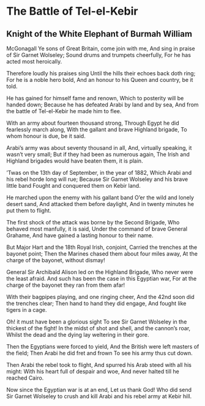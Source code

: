 # The Battle of Tel-el-Kebir
## Knight of the White Elephant of Burmah William
McGonagall
Ye sons of Great Britain, come join with me,
And sing in praise of Sir Garnet Wolseley;
Sound drums and trumpets cheerfully,
For he has acted most heroically.

Therefore loudly his praises sing
Until the hills their echoes back doth ring;
For he is a noble hero bold,
And an honour to his Queen and country, be it told.

He has gained for himself fame and renown,
Which to posterity will be handed down;
Because he has defeated Arabi by land and by sea,
And from the battle of Tel-el-Kebir he made him to flee.

With an army about fourteen thousand strong,
Through Egypt he did fearlessly march along,
With the gallant and brave Highland brigade,
To whom honour is due, be it said.

Arabi’s army was about seventy thousand in all,
And, virtually speaking, it wasn’t very small;
But if they had been as numerous again,
The Irish and Highland brigades would have beaten them, it is plain.

’Twas on the 13th day of September, in the year of 1882,
Which Arabi and his rebel horde long will rue;
Because Sir Garnet Wolseley and his brave little band
Fought and conquered them on Kebir land.

He marched upon the enemy with his gallant band
O’er the wild and lonely desert sand,
And attacked them before daylight,
And in twenty minutes he put them to flight.

The first shock of the attack was borne by the Second Brigade,
Who behaved most manfully, it is said,
Under the command of brave General Grahame,
And have gained a lasting honour to their name.

But Major Hart and the 18th Royal Irish, conjoint,
Carried the trenches at the bayonet point;
Then the Marines chased them about four miles away,
At the charge of the bayonet, without dismay!

General Sir Archibald Alison led on the Highland Brigade,
Who never were the least afraid.
And such has been the case in this Egyptian war,
For at the charge of the bayonet they ran from them afar!

With their bagpipes playing, and one ringing cheer,
And the 42nd soon did the trenches clear;
Then hand to hand they did engage,
And fought like tigers in a cage.

Oh! it must have been a glorious sight
To see Sir Garnet Wolseley in the thickest of the fight!
In the midst of shot and shell, and the cannon’s roar,
Whilst the dead and the dying lay weltering in their gore.

Then the Egyptians were forced to yield,
And the British were left masters of the field;
Then Arabi he did fret and frown
To see his army thus cut down.

Then Arabi the rebel took to flight,
And spurred his Arab steed with all his might:
With his heart full of despair and woe,
And never halted till he reached Cairo.

Now since the Egyptian war is at an end,
Let us thank God! Who did send
Sir Garnet Wolseley to crush and kill
Arabi and his rebel army at Kebir hill.